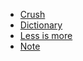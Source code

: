 * [Crush](crush/README.md)
* [Dictionary](dictionary/README.md)
* [Less is more](less_is_more/less_is_more.md)
* [Note](note/README.md)
